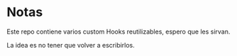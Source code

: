 # Notas

Este repo contiene varios custom Hooks reutilizables, espero que les sirvan.

La idea es no tener que volver a escribirlos.
